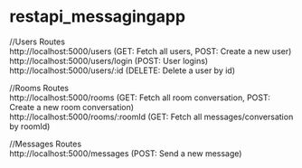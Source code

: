 # restapi_messagingapp  
//Users Routes  
http://localhost:5000/users (GET: Fetch all users, POST: Create a new user)  
http://localhost:5000/users/login (POST: User logins)  
http://localhost:5000/users/:id (DELETE: Delete a user by id)
  
//Rooms Routes  
http://localhost:5000/rooms (GET: Fetch all room conversation, POST: Create a new room conversation)  
http://localhost:5000/rooms/:roomId (GET: Fetch all messages/conversation by roomId)  
  
//Messages Routes  
http://localhost:5000/messages (POST: Send a new message)  
  
